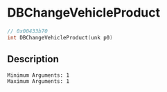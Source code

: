 # DBChangeVehicleProduct
```c
// 0x00433b70
int DBChangeVehicleProduct(unk p0)
```
## Description
```
Minimum Arguments: 1
Maximum Arguments: 1
```
